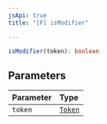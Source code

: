 ```yaml
---
jsApi: true
title: "[F] isModifier"

---
```

```ts
isModifier(token): boolean
```

## Parameters

| Parameter | Type |
| :------ | :------ |
| `token` | [`Token`](../enumerations/Token.md) |

